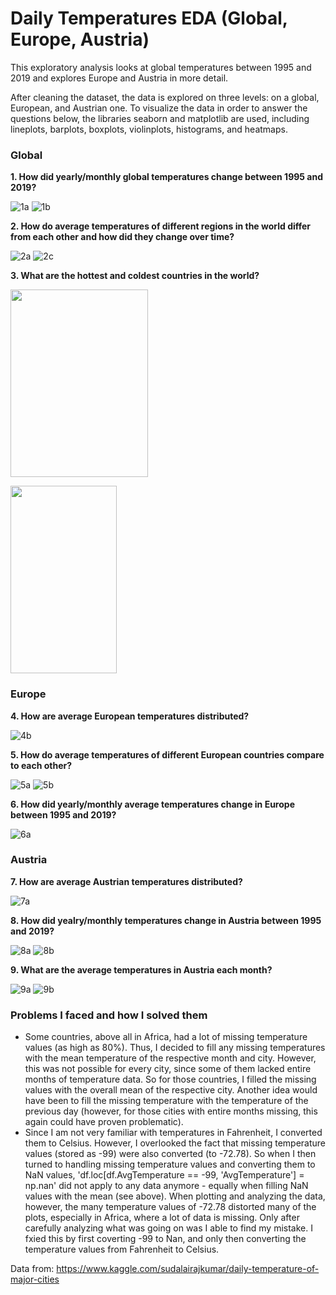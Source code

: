 # Daily Temperatures EDA (Global, Europe, Austria)

This exploratory analysis looks at global temperatures between 1995 and 2019 and explores Europe and Austria in more detail.

After cleaning the dataset, the data is explored on three levels: on a global, European, and Austrian one. To visualize the data in order to answer the questions below, the libraries seaborn and matplotlib are used, including lineplots, barplots, boxplots, violinplots, histograms, and heatmaps.

### Global

<b>1. How did yearly/monthly global temperatures change between 1995 and 2019?</b>

![1a](https://github.com/HeleneFabia/daily-temperatures-eda/blob/master/images/avg_global_temps.png)
![1b](https://github.com/HeleneFabia/daily-temperatures-eda/blob/master/images/avg_global_temps_heatmap.png)

<b>2. How do average temperatures of different regions in the world differ from each other and how did they change over time?</b>

![2a](https://github.com/HeleneFabia/daily-temperatures-eda/blob/master/images/avg_temp_regions.png)
![2c](https://github.com/HeleneFabia/daily-temperatures-eda/blob/master/images/dist_temps_box.png)

<b>3. What are the hottest and coldest countries in the world?</b>

<p align="left">
  <img width="220" height="300" src="https://github.com/HeleneFabia/daily-temperatures-eda/blob/master/images/3a_.png">
</p> <p align="left">
  <img width="170" height="300" src="https://github.com/HeleneFabia/daily-temperatures-eda/blob/master/images/3b_.png">
</p>


### Europe

<b>4. How are average European temperatures distributed?</b>

![4b](https://github.com/HeleneFabia/daily-temperatures-eda/blob/master/images/dist_temps_europe.png)

<b>5. How do average temperatures of different European countries compare to each other?</b>

![5a](https://github.com/HeleneFabia/daily-temperatures-eda/blob/master/images/dist_temps_europe_box.png)
![5b](https://github.com/HeleneFabia/daily-temperatures-eda/blob/master/images/avg_temps_europe_country.png)

<b>6. How did yearly/monthly average temperatures change in Europe between 1995 and 2019?</b>

![6a](https://github.com/HeleneFabia/daily-temperatures-eda/blob/master/images/avg_temps_europe_heatmap.png)


### Austria

<b>7. How are average Austrian temperatures distributed?</b>

![7a](https://github.com/HeleneFabia/daily-temperatures-eda/blob/master/images/dist_temps_austria.png)

<b>8. How did yealry/monthly temperatures change in Austria between 1995 and 2019?</b>

![8a](https://github.com/HeleneFabia/daily-temperatures-eda/blob/master/images/avg_temps_austria.png)
![8b](https://github.com/HeleneFabia/daily-temperatures-eda/blob/master/images/avg_temps_austria_heatmap.png)

<b>9. What are the average temperatures in Austria each month?</b>

![9a](https://github.com/HeleneFabia/daily-temperatures-eda/blob/master/images/9a.png)
![9b](https://github.com/HeleneFabia/daily-temperatures-eda/blob/master/images/month_temps_austria.png)


### Problems I faced and how I solved them
- Some countries, above all in Africa, had a lot of missing temperature values (as  high as 80%). Thus, I decided to fill any missing temperatures with the mean temperature of the respective month and city. However, this was not possible for every city, since some of them lacked entire months of temperature data. So for those countries, I filled the missing values with the overall mean of the respective city. Another idea would have been to fill the missing temperature with the temperature of the previous day (however, for those cities with entire months missing, this again could have proven problematic).
- Since I am not very familiar with temperatures in Fahrenheit, I converted them to Celsius. However, I overlooked the fact that missing temperature values (stored as -99) were also converted (to -72.78). So when I then turned to handling missing temperature values and converting them to NaN values, 'df.loc[df.AvgTemperature == -99, 'AvgTemperature'] = np.nan' did not apply to any data anymore - equally when filling NaN values with the mean (see above). When plotting and analyzing the data, however, the many temperature values of -72.78 distorted many of the plots, especially in Africa, where a lot of data is missing. Only after carefully analyzing what was going on was I able to find my mistake. I fxied this by first coverting -99 to Nan, and only then converting the temperature values from Fahrenheit to Celsius.
  
Data from: https://www.kaggle.com/sudalairajkumar/daily-temperature-of-major-cities
